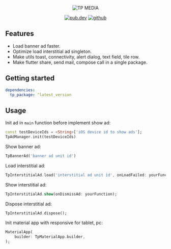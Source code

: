 <p align="center"><img src="https://play-lh.googleusercontent.com/EMJV8qRIQEaTEOEAdhreMmjyP2qmE5yX4KzxKfkutJdkzHrLb5aUTKl_IAO6KURcZxd0=w4494-h2528-rw" alt="TP MEDIA"></p>
<p align="center">
  <a href="https://pub.dev/packages/tp_package"><img src="https://img.shields.io/pub/v/tp_package.svg" alt="pub.dev"></a>
  <a href="https://github.com/thienphan1996/flutter_tp_package"><img src="https://img.shields.io/badge/platform-flutter-ff69b4.svg" alt="github"></a>
</p>

## Features
- Load banner ad faster.
- Optimize load interstitial ad singleton.
- Make utils toast, connectivity, alert dialog, text field, tile row.
- Make flutter share, send mail, compose call in a single package.

## Getting started

```yaml
dependencies:
  tp_package: ^latest_version
```

## Usage

Init ad in `main` function before implement show ad:

```dart
const testDeviceIds = <String>['iOS device id to show ads'];
TpAdManager.init(testDeviceIds)
```

Show banner ad:

```dart
TpBannerAd('banner ad unit id')
```

Load interstitial ad:

```dart
TpInterstitialAd.load('interstitial ad unit id', onLoadFailed: yourFunction);
```

Show interstitial ad:

```dart
TpInterstitialAd.show(onDismissAd: yourFunction);
```

Dispose interstitial ad:

```dart
TpInterstitialAd.dispose();
```

Init material app with responsive for tablet, pc:

```dart
MaterialApp(
    builder: TpMaterialApp.builder,
);
```
